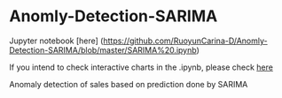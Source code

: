 # Anomly-Detection-SARIMA

Jupyter notebook [here] (https://github.com/RuoyunCarina-D/Anomly-Detection-SARIMA/blob/master/SARIMA%20.ipynb)

If you intend to check interactive charts in the .ipynb, please check [here](http://nbviewer.jupyter.org/github/RuoyunCarina-D/Anomly-Detection-SARIMA/blob/master/interactive%20source.ipynb) 

Anomaly detection of sales based on prediction done by SARIMA
